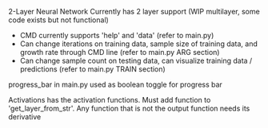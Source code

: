 2-Layer Neural Network
Currently has 2 layer support (WIP multilayer, some code exists but not functional)
* CMD currently supports 'help' and 'data' (refer to main.py)
* Can change iterations on training data, sample size of training data, and growth rate through CMD line (refer to main.py ARG section)
* Can change sample count on testing data, can visualize training data / predictions (refer to main.py TRAIN section)

progress_bar in main.py used as boolean toggle for progress bar

Activations has the activation functions. Must add function to 'get_layer_from_str'. Any function that is not the output function needs its derivative
